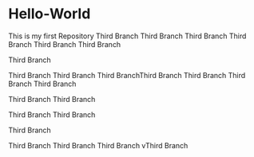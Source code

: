 # Hello-World
This is my first Repository
Third Branch
Third Branch
Third Branch
Third Branch
Third Branch
Third Branch

Third Branch

Third Branch
Third Branch
Third BranchThird Branch
Third Branch
Third Branch
Third Branch

Third Branch
Third Branch

Third Branch
Third Branch

Third Branch

Third Branch
Third Branch
Third Branch
vThird Branch
